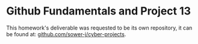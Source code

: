 # Github Fundamentals and Project 13

This homework's deliverable was requested to be its own repository, it can be found at: [github.com/sower-j/cyber-projects](https://github.com/sower-j/cyber-projects).